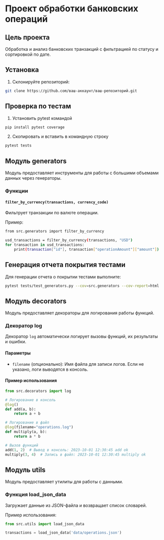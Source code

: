 # Проект обработки банковских операций

## Цель проекта
Обработка и анализ банковских транзакций с фильтрацией по статусу и сортировкой по дате.

## Установка
1. Склонируйте репозиторий:
```bash
git clone https://github.com/ваш-аккаунт/ваш-репозиторий.git
```
## Проверка по тестам
1. Установить pytest командой
```bash
pip install pytest coverage
```
2. Скопировать и вставить в командную строку
```bash
pytest tests
```

## Модуль generators

Модуль предоставляет инструменты для работы с большими объемами данных через генераторы.

### Функции

#### `filter_by_currency(transactions, currency_code)`
Фильтрует транзакции по валюте операции.

Пример:
```bash
from src.generators import filter_by_currency

usd_transactions = filter_by_currency(transactions, "USD")
for transaction in usd_transactions:
    print(transaction["id"], transaction["operationAmount"]["amount"])
```
## Генерация отчета покрытия тестами

Для генерации отчета о покрытии тестами выполните:

```bash
pytest tests/test_generators.py --cov=src.generators --cov-report=html
```


## Модуль decorators

Модуль предоставляет декораторы для логирования работы функций.

### Декоратор log

Декоратор `log` автоматически логирует вызовы функций, их результаты и ошибки.

#### Параметры
- `filename` (опционально): Имя файла для записи логов. Если не указано, логи выводятся в консоль.

#### Пример использования
```python
from src.decorators import log

# Логирование в консоль
@log()
def add(a, b):
    return a + b

# Логирование в файл
@log(filename="operations.log")
def multiply(a, b):
    return a * b

# Вызов функций
add(1, 2)  # Вывод в консоль: 2023-10-01 12:30:45 add ok
multiply(3, 4)  # Запись в файл: 2023-10-01 12:30:45 multiply ok
```

## Модуль utils

Модуль предоставляет утилиты для работы с данными.

### Функция load_json_data

Загружает данные из JSON-файла и возвращает список словарей.

Пример использования:
```python
from src.utils import load_json_data

transactions = load_json_data('data/operations.json')
```
